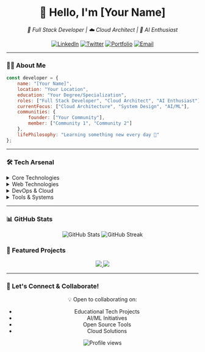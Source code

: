 <div align="center">
  <h1>👋 Hello, I'm [Your Name]</h1>
  <p><em>🚀 Full Stack Developer | ☁️ Cloud Architect | 🤖 AI Enthusiast</em></p>
  
  [![LinkedIn](https://img.shields.io/badge/LinkedIn-0077B5?style=for-the-badge&logo=linkedin&logoColor=white)](your-linkedin-url)
  [![Twitter](https://img.shields.io/badge/Twitter-1DA1F2?style=for-the-badge&logo=twitter&logoColor=white)](your-twitter-url)
  [![Portfolio](https://img.shields.io/badge/Portfolio-FF5722?style=for-the-badge&logo=google-chrome&logoColor=white)](your-portfolio-url)
  [![Email](https://img.shields.io/badge/Email-D14836?style=for-the-badge&logo=gmail&logoColor=white)](mailto:your-email)
</div>

---

### 🧑‍💻 About Me

```javascript
const developer = {
    name: "[Your Name]",
    location: "Your Location",
    education: "Your Degree/Specialization",
    roles: ["Full Stack Developer", "Cloud Architect", "AI Enthusiast"],
    currentFocus: ["Cloud Architecture", "System Design", "AI/ML"],
    communities: {
        founder: ["Your Community"],
        member: ["Community 1", "Community 2"]
    },
    lifePhilosophy: "Learning something new every day 🚀"
};
```

---

### 🛠️ Tech Arsenal

<details>
<summary>Core Technologies</summary>

![Python](https://img.shields.io/badge/Python-3776AB?style=for-the-badge&logo=python&logoColor=white)
![TypeScript](https://img.shields.io/badge/TypeScript-007ACC?style=for-the-badge&logo=typescript&logoColor=white)
![JavaScript](https://img.shields.io/badge/JavaScript-F7DF1E?style=for-the-badge&logo=javascript&logoColor=black)
![C++](https://img.shields.io/badge/C++-00599C?style=for-the-badge&logo=cplusplus&logoColor=white)
</details>

<details>
<summary>Web Technologies</summary>

![HTML5](https://img.shields.io/badge/HTML5-E34F26?style=for-the-badge&logo=html5&logoColor=white)
![CSS3](https://img.shields.io/badge/CSS3-1572B6?style=for-the-badge&logo=css3&logoColor=white)
![React](https://img.shields.io/badge/React-20232A?style=for-the-badge&logo=react&logoColor=61DAFB)
![Node.js](https://img.shields.io/badge/Node.js-339933?style=for-the-badge&logo=nodedotjs&logoColor=white)
</details>

<details>
<summary>DevOps & Cloud</summary>

![Docker](https://img.shields.io/badge/Docker-2496ED?style=for-the-badge&logo=docker&logoColor=white)
![Kubernetes](https://img.shields.io/badge/Kubernetes-326CE5?style=for-the-badge&logo=kubernetes&logoColor=white)
![AWS](https://img.shields.io/badge/AWS-232F3E?style=for-the-badge&logo=amazon-aws&logoColor=white)
![Azure](https://img.shields.io/badge/Azure-0089D6?style=for-the-badge&logo=microsoft-azure&logoColor=white)
</details>

<details>
<summary>Tools & Systems</summary>

![Linux](https://img.shields.io/badge/Linux-FCC624?style=for-the-badge&logo=linux&logoColor=black)
![Git](https://img.shields.io/badge/Git-F05032?style=for-the-badge&logo=git&logoColor=white)
![VS Code](https://img.shields.io/badge/VS_Code-007ACC?style=for-the-badge&logo=visual-studio-code&logoColor=white)
![Vim](https://img.shields.io/badge/Vim-019733?style=for-the-badge&logo=vim&logoColor=white)
</details>

---

### 📊 GitHub Stats

<div align="center">
  <img src="https://github-readme-stats.vercel.app/api?username=your-username&show_icons=true&theme=radical" alt="GitHub Stats" />
  <img src="https://github-readme-streak-stats.herokuapp.com/?user=your-username&theme=radical" alt="GitHub Streak" />
</div>

### 🌟 Featured Projects

<div align="center">
  <a href="project-1-url">
    <img src="https://github-readme-stats.vercel.app/api/pin/?username=your-username&repo=project-1&theme=radical" />
  </a>
  <a href="project-2-url">
    <img src="https://github-readme-stats.vercel.app/api/pin/?username=your-username&repo=project-2&theme=radical" />
  </a>
</div>

---

### 🤝 Let's Connect & Collaborate!

<div align="center">
  
💡 Open to collaborating on:
- Educational Tech Projects
- AI/ML Initiatives
- Open Source Tools
- Cloud Solutions

</div>

<div align="center">
  <img src="https://komarev.com/ghpvc/?username=your-username&color=blueviolet&style=flat-square" alt="Profile views" />
</div>
